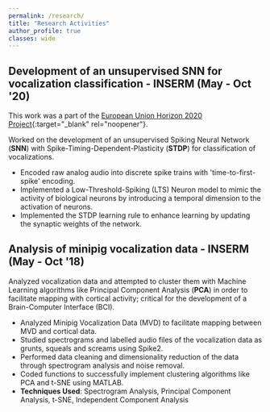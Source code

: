```yaml
---
permalink: /research/
title: "Research Activities"
author_profile: true
classes: wide
---
```


## Development of an unsupervised SNN for vocalization classification - INSERM (May - Oct '20)

This work was a part of the [European Union Horizon 2020 Project](https://ec.europa.eu/programmes/horizon2020/en){:target="_blank" rel="noopener"}.

Worked on the development of an unsupervised Spiking Neural Network (**SNN**) with Spike-Timing-Dependent-Plasticity (**STDP**) for classification of vocalizations.

- Encoded raw analog audio into discrete spike trains with 'time-to-first-spike' encoding.
- Implemented a Low-Threshold-Spiking (LTS) Neuron model to mimic the activity of biological neurons by introducing a temporal dimension to the activation of neurons.
- Implemented the STDP learning rule to enhance learning by updating the synaptic weights of the network.


## Analysis of minipig vocalization data - INSERM (May - Oct '18)

Analyzed vocalization data and attempted to cluster them with Machine Learning algorithms like Principal Component Analysis (**PCA**) in order to facilitate mapping with cortical activity; critical for the development of a Brain-Computer Interface (BCI).

- Analyzed Minipig Vocalization Data (MVD) to facilitate mapping between MVD and cortical data.
- Studied spectrograms and labelled audio files of the vocalization data as grunts, squeals and screams using Spike2.
- Performed data cleaning and dimensionality reduction of the data through spectrogram analysis and noise removal.
- Coded functions to successfully implement clustering algorithms like PCA and t-SNE using MATLAB.
- **Techniques Used**: Spectrogram Analysis, Principal Component Analysis, t-SNE, Independent Component Analysis
